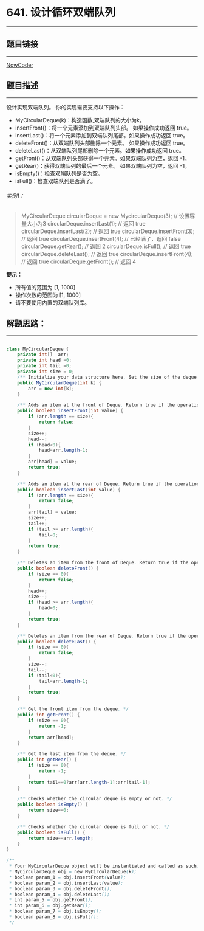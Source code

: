 
# 641. 设计循环双端队列
---
## 题目链接
---
<a href="https://leetcode-cn.com/problems/design-circular-deque/">NowCoder</a>

## 题目描述
---
设计实现双端队列。
你的实现需要支持以下操作：

    

 - MyCircularDeque(k)：构造函数,双端队列的大小为k。
 - insertFront()：将一个元素添加到双端队列头部。 如果操作成功返回 true。
 - insertLast()：将一个元素添加到双端队列尾部。如果操作成功返回 true。
 -  deleteFront()：从双端队列头部删除一个元素。 如果操作成功返回 true。
 -  deleteLast()：从双端队列尾部删除一个元素。如果操作成功返回 true。
 -  getFront()：从双端队列头部获得一个元素。如果双端队列为空，返回 -1。
 - getRear()：获得双端队列的最后一个元素。 如果双端队列为空，返回 -1。
 -  isEmpty()：检查双端队列是否为空。
 -   isFull()：检查双端队列是否满了。

###### 实例1：
>MyCircularDeque circularDeque = new MycircularDeque(3); // 设置容量大小为3
circularDeque.insertLast(1);			        // 返回 true
circularDeque.insertLast(2);			        // 返回 true
circularDeque.insertFront(3);			        // 返回 true
circularDeque.insertFront(4);			        // 已经满了，返回 false
circularDeque.getRear();  				// 返回 2
circularDeque.isFull();				        // 返回 true
circularDeque.deleteLast();			        // 返回 true
circularDeque.insertFront(4);			        // 返回 true
circularDeque.getFront();				// 返回 4



 

**提示：**

 - 所有值的范围为 [1, 1000]
 - 操作次数的范围为 [1, 1000]
 - 请不要使用内置的双端队列库。

## 解题思路：
---

```java

class MyCircularDeque {
    private int[]  arr;
    private int head =0;
    private int tail =0;
    private int size = 0;
    /** Initialize your data structure here. Set the size of the deque to be k. */
    public MyCircularDeque(int k) {
        arr = new int[k];
    }

    /** Adds an item at the front of Deque. Return true if the operation is successful. */
    public boolean insertFront(int value) {
        if (arr.length == size){
            return false;
        }
        size++;
        head--;
        if (head<0){
            head=arr.length-1;
        }
        arr[head] = value;
        return true;
    }

    /** Adds an item at the rear of Deque. Return true if the operation is successful. */
    public boolean insertLast(int value) {
        if (arr.length == size){
            return false;
        }
        arr[tail] = value;
        size++;
        tail++;
        if (tail >= arr.length){
            tail=0;
        }
        return true;
    }

    /** Deletes an item from the front of Deque. Return true if the operation is successful. */
    public boolean deleteFront() {
        if (size == 0){
            return false;
        }
        head++;
        size--;
        if (head >= arr.length){
            head=0;
        }
        return true;
    }

    /** Deletes an item from the rear of Deque. Return true if the operation is successful. */
    public boolean deleteLast() {
        if (size == 0){
            return false;
        }
        size--;
        tail--;
        if (tail<0){
            tail=arr.length-1;
        }
        return true;
    }

    /** Get the front item from the deque. */
    public int getFront() {
        if (size == 0){
            return -1;
        }
        return arr[head];
    }

    /** Get the last item from the deque. */
    public int getRear() {
        if (size == 0){
            return -1;
        }
        return tail==0?arr[arr.length-1]:arr[tail-1];
    }

    /** Checks whether the circular deque is empty or not. */
    public boolean isEmpty() {
        return size==0;
    }

    /** Checks whether the circular deque is full or not. */
    public boolean isFull() {
        return size==arr.length;
    }
}

/**
 * Your MyCircularDeque object will be instantiated and called as such:
 * MyCircularDeque obj = new MyCircularDeque(k);
 * boolean param_1 = obj.insertFront(value);
 * boolean param_2 = obj.insertLast(value);
 * boolean param_3 = obj.deleteFront();
 * boolean param_4 = obj.deleteLast();
 * int param_5 = obj.getFront();
 * int param_6 = obj.getRear();
 * boolean param_7 = obj.isEmpty();
 * boolean param_8 = obj.isFull();
 */


```

